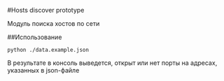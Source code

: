 #Hosts discover prototype

Модуль поиска хостов по сети

##Использование
```shell
python ./data.example.json
```

В результате в консоль выведется, открыт или нет порты на адресах, указанных в json-файле  